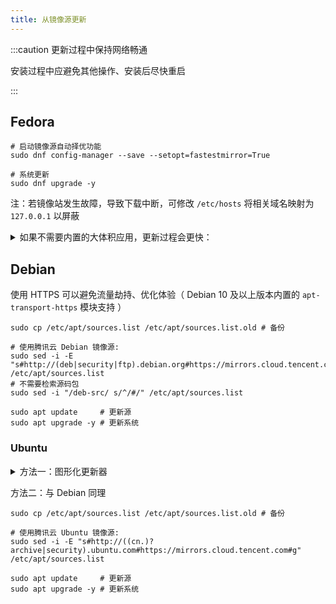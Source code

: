 ```yaml
---
title: 从镜像源更新
---
```


:::caution 更新过程中保持网络畅通

安装过程中应避免其他操作、安装后尽快重启

:::

## Fedora

```shell
# 启动镜像源自动择优功能
sudo dnf config-manager --save --setopt=fastestmirror=True

# 系统更新
sudo dnf upgrade -y
```

注：若镜像站发生故障，导致下载中断，可修改 `/etc/hosts` 将相关域名映射为 `127.0.0.1` 以屏蔽

<details className="let-details-to-gray">
  <summary>
如果不需要内置的大体积应用，更新过程会更快：
</summary>

删除开源版 Office:

    sudo dnf remove libreoffice*

计划使用 <a href="/docs/software/browser/edge-for-linux" target="_blank" >Edge</a> 来代替 Firefox

    sudo dnf remove firefox

</details>

<!-- todo:? send notify after update -->


## Debian

使用 HTTPS 可以避免流量劫持、优化体验（ Debian 10 及以上版本内置的 `apt-transport-https` 模块支持 ）

```shell
sudo cp /etc/apt/sources.list /etc/apt/sources.list.old # 备份

# 使用腾讯云 Debian 镜像源:
sudo sed -i -E "s#http://(deb|security|ftp).debian.org#https://mirrors.cloud.tencent.com#g" /etc/apt/sources.list
# 不需要检索源码包
sudo sed -i "/deb-src/ s/^/#/" /etc/apt/sources.list

sudo apt update     # 更新源
sudo apt upgrade -y # 更新系统
```

### Ubuntu

<details className="let-details-to-gray">
<summary>方法一：图形化更新器</summary>

1. 打开 “软件和更新” ( 搜索关键词 `sof` )，选择合适的下载源

   Ubuntu 下载 -> 下载自 ( 默认“中国的服务器”指的是 cn.archive.ubuntu.com )

2. 打开 “软件更新器” ( 搜索关键词 `upd` ) 更新系统

</details>

方法二：与 Debian 同理

```shell
sudo cp /etc/apt/sources.list /etc/apt/sources.list.old # 备份

# 使用腾讯云 Ubuntu 镜像源:
sudo sed -i -E "s#http://((cn.)?archive|security).ubuntu.com#https://mirrors.cloud.tencent.com#g" /etc/apt/sources.list

sudo apt update     # 更新源
sudo apt upgrade -y # 更新系统
```
